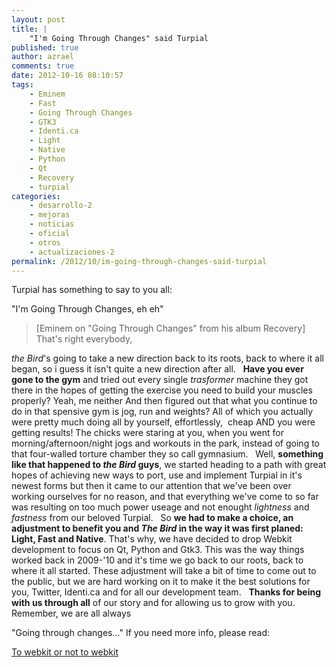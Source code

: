 ```yaml
---
layout: post
title: |
    "I'm Going Through Changes" said Turpial
published: true
author: azrael
comments: true
date: 2012-10-16 08:10:57
tags:
    - Eminem
    - Fast
    - Going Through Changes
    - GTK3
    - Identi.ca
    - Light
    - Native
    - Python
    - Qt
    - Recovery
    - turpial
categories:
    - desarrollo-2
    - mejoras
    - noticias
    - oficial
    - otros
    - actualizaciones-2
permalink: /2012/10/im-going-through-changes-said-turpial
---
```

Turpial has something to say to you all: 

"I'm Going Through Changes, eh eh"

> 
>   [Eminem on "Going Through Changes" from his album Recovery]
>  &nbsp; That's right everybody, 

_the Bird_'s going to take a new direction back to its roots, back to where it all began, so i guess it isn't quite a new direction after all. &nbsp; **Have you ever gone to the gym** and tried out every single _trasformer_ machine they got there in the hopes of getting the exercise you need to build your muscles properly? Yeah, me neither And then figured out that what you continue to do in that spensive gym is jog, run and weights? All of which you actually were pretty much doing all by yourself, effortlessly,  cheap AND you were getting results! The chicks were staring at you, when you went for morning/afternoon/night jogs and workouts in the park, instead of going to that four-walled torture chamber they so call gymnasium. &nbsp; Well, **something like that happened to _the Bird_ guys**, we started heading to a path with great hopes of achieving new ways to port, use and implement Turpial in it's newest forms but then it came to our attention that we've been over working ourselves for no reason, and that everything we've come to so far was resulting on too much power useage and not enought _lightness_ and _fastness_ from our beloved Turpial. &nbsp; So **we had to make a choice, an adjustment to benefit you and _The Bird_ in the way it was first planed: Light, Fast and Native**. That's why, we have decided to drop Webkit development to focus on Qt, Python and Gtk3. This was the way things worked back in 2009-'10 and it's time we go back to our roots, back to where it all started. These adjustment will take a bit of time to come out to the public, but we are hard working on it to make it the best solutions for you, Twitter, Identi.ca and for all our development team. &nbsp; **Thanks for being with us through all** of our story and for allowing us to grow with you. Remember, we are all always 

"Going through changes..." If you need more info, please read: 

[To webkit or not to webkit][1]

 [1]: https://groups.google.com/forum/?fromgroups=#!topic/turpial-dev/dl_IJO6oYWE "Why are we going back?"